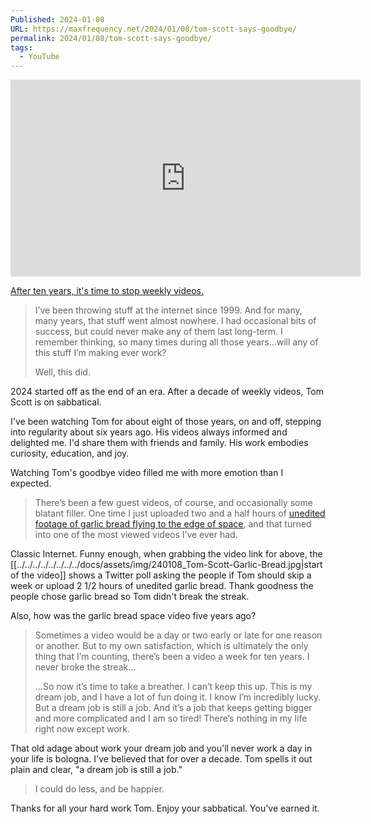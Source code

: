 ```yaml
---
Published: 2024-01-08
URL: https://maxfrequency.net/2024/01/08/tom-scott-says-goodbye/
permalink: 2024/01/08/tom-scott-says-goodbye/
tags:
  - YouTube
---
```

<div class=iframe-container>
<iframe width="560" height="315" src="https://www.youtube-nocookie.com/embed/7DKv5H5Frt0?si=FDRGQYSgcDT7hJ5s" title="YouTube video player" frameborder="0" allow="accelerometer; autoplay; clipboard-write; encrypted-media; gyroscope; picture-in-picture; web-share" allowfullscreen></iframe>
</div>

[After ten years, it's time to stop weekly videos.](https://youtube.com/watch?v=7DKv5H5Frt0)

>I’ve been throwing stuff at the internet since 1999. And for many, many years, that stuff went almost nowhere. I had occasional bits of success, but could never make any of them last long-term. I remember thinking, so many times during all those years…will any of this stuff I’m making ever work?
>
> Well, this did.

2024 started off as the end of an era. After a decade of weekly videos, Tom Scott is on sabbatical.

I've been watching Tom for about eight of those years, on and off, stepping into regularity about six years ago. His videos always informed and delighted me. I'd share them with friends and family. His work embodies curiosity, education, and joy. 

Watching Tom's goodbye video filled me with more emotion than I expected. 

>There’s been a few guest videos, of course, and occasionally some blatant filler. One time I just uploaded two and a half hours of [unedited footage of garlic bread flying to the edge of space](https://youtube.com/watch?v=YKAblynZYhI), and that turned into one of the most viewed videos I’ve ever had.

Classic Internet. Funny enough, when grabbing the video link for above, the [[../../../../../../../../docs/assets/img/240108_Tom-Scott-Garlic-Bread.jpg|start of the video]] shows a Twitter poll asking the people if Tom should skip a week or upload 2 1/2 hours of unedited garlic bread. Thank goodness the people chose garlic bread so Tom didn't break the streak. 

Also, how was the garlic bread space video five years ago? 

>Sometimes a video would be a day or two early or late for one reason or another. But to my own satisfaction, which is ultimately the only thing that I’m counting, there’s been a video a week for ten years. I never broke the streak...
>
>...So now it’s time to take a breather. I can’t keep this up. This is my dream job, and I have a lot of fun doing it. I know I’m incredibly lucky. But a dream job is still a job. And it’s a job that keeps getting bigger and more complicated and I am so tired! There’s nothing in my life right now except work.

That old adage about work your dream job and you'll never work a day in your life is bologna. I've believed that for over a decade. Tom spells it out plain and clear, "a dream job is still a job."

>I could do less, and be happier.

Thanks for all your hard work Tom. Enjoy your sabbatical. You've earned it.